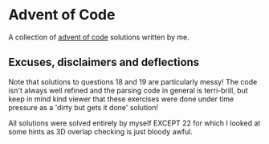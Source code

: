 # Advent of Code

A collection of [advent of code](https://adventofcode.com/) solutions written by me.

## Excuses, disclaimers and deflections

Note that solutions to questions 18 and 19 are particularly messy! The code
isn't always well refined and the parsing code in general is terri-brill, but
keep in mind kind viewer that these exercises were done under time pressure as a
'dirty but gets it done' solution!

All solutions were solved entirely by myself EXCEPT 22 for which I looked at
some hints as 3D overlap checking is just bloody awful.
